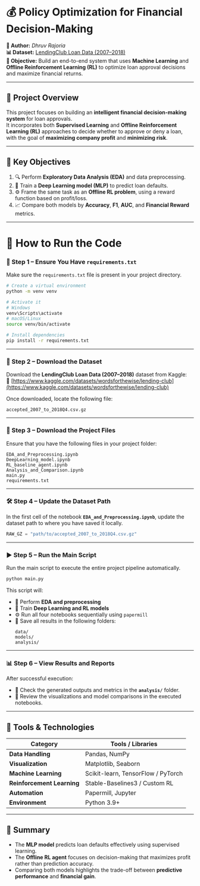 # 💰 Policy Optimization for Financial Decision-Making  

**👤 Author:** *Dhruv Rajoria*  
**📊 Dataset:** [LendingClub Loan Data (2007–2018)](https://www.kaggle.com/datasets/wordsforthewise/lending-club)  
**🎯 Objective:** Build an end-to-end system that uses **Machine Learning** and **Offline Reinforcement Learning (RL)** to optimize loan approval decisions and maximize financial returns.  

---

## 🧠 Project Overview  

This project focuses on building an **intelligent financial decision-making system** for loan approvals.  
It incorporates both **Supervised Learning** and **Offline Reinforcement Learning (RL)** approaches to decide whether to approve or deny a loan, with the goal of **maximizing company profit** and **minimizing risk**.

---

## 🎯 Key Objectives  

1. 🔍 Perform **Exploratory Data Analysis (EDA)** and data preprocessing.  
2. 🤖 Train a **Deep Learning model (MLP)** to predict loan defaults.  
3. ⚙️ Frame the same task as an **Offline RL problem**, using a reward function based on profit/loss.  
4. 📈 Compare both models by **Accuracy**, **F1**, **AUC**, and **Financial Reward** metrics.  

---

# 🚀 How to Run the Code  

### 🧩 Step 1 – Ensure You Have `requirements.txt`  
Make sure the `requirements.txt` file is present in your project directory.  

```bash
# Create a virtual environment
python -m venv venv

# Activate it
# Windows
venv\Scripts\activate
# macOS/Linux
source venv/bin/activate

# Install dependencies
pip install -r requirements.txt
```

---

### 💾 Step 2 – Download the Dataset  
Download the **LendingClub Loan Data (2007–2018)** dataset from Kaggle:  
🔗 [https://www.kaggle.com/datasets/wordsforthewise/lending-club](https://www.kaggle.com/datasets/wordsforthewise/lending-club)

Once downloaded, locate the following file:  
```
accepted_2007_to_2018Q4.csv.gz
```

---

### 📁 Step 3 – Download the Project Files  
Ensure that you have the following files in your project folder:  

```
EDA_and_Preprocessing.ipynb
DeepLearning_model.ipynb
RL_baseline_agent.ipynb
Analysis_and_Comparison.ipynb
main.py
requirements.txt
```

---

### 🛠️ Step 4 – Update the Dataset Path  
In the first cell of the notebook **`EDA_and_Preprocessing.ipynb`**, update the dataset path to where you have saved it locally.  

```python
RAW_GZ = "path/to/accepted_2007_to_2018Q4.csv.gz"
```

---

### ▶️ Step 5 – Run the Main Script  

Run the main script to execute the entire project pipeline automatically.  

```bash
python main.py
```

This script will:  
- 🧹 Perform **EDA and preprocessing**  
- 🧠 Train **Deep Learning and RL models**  
- ⚙️ Run all four notebooks sequentially using `papermill`  
- 💾 Save all results in the following folders:  
  ```
  data/
  models/
  analysis/
  ```

---

### 📊 Step 6 – View Results and Reports  

After successful execution:  
- 📁 Check the generated outputs and metrics in the **`analysis/`** folder.  
- 📘 Review the visualizations and model comparisons in the executed notebooks.  

---

## 🧩 Tools & Technologies  

| Category | Tools / Libraries |
|-----------|------------------|
| **Data Handling** | Pandas, NumPy |
| **Visualization** | Matplotlib, Seaborn |
| **Machine Learning** | Scikit-learn, TensorFlow / PyTorch |
| **Reinforcement Learning** | Stable-Baselines3 / Custom RL |
| **Automation** | Papermill, Jupyter |
| **Environment** | Python 3.9+ |

---

## 📘 Summary  

- The **MLP model** predicts loan defaults effectively using supervised learning.  
- The **Offline RL agent** focuses on decision-making that maximizes profit rather than prediction accuracy.  
- Comparing both models highlights the trade-off between **predictive performance** and **financial gain**.  
